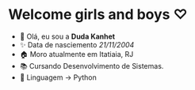 # Welcome girls and boys ♡
   - 👋 Olá, eu sou a **Duda Kanhet**
   - ✨ Data de nasciemento *21/11/2004*
   - 🏠 Moro atualmente em Itatiaia, RJ
   - 📚 Cursando Desenvolvimento de Sistemas.
   - 🦄 Linguagem -> Python 